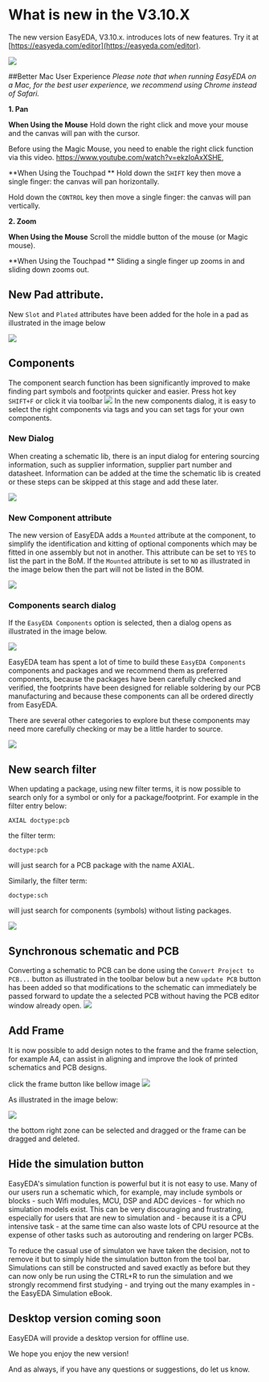 # What is new in the V3.10.X  
 

The new version EasyEDA, V3.10.x. introduces lots of new features. Try it at [https://easyeda.com/editor](https://easyeda.com/editor).


![](./images/V3.10.x.png)
 



##Better Mac User Experience 
*Please note that when running EasyEDA on a Mac, for the best user experience, we recommend using Chrome instead of Safari.*

**1. Pan**
 
 **When Using the Mouse**
Hold down the right click and move your mouse and the canvas will pan with the cursor.

Before using the Magic Mouse, you need to enable the right click function via this video. https://www.youtube.com/watch?v=ekzIoAxXSHE,

**When Using the Touchpad **
Hold down the `SHIFT` key then move a single finger: the canvas will pan horizontally.
 
Hold down the `CONTROL` key then move a single finger: the canvas will pan vertically. 

**2. Zoom**

 **When Using the Mouse**
Scroll the middle button of the mouse (or Magic mouse).

 **When Using the Touchpad **
Sliding a single finger up zooms in and sliding down zooms out.

## New Pad attribute.
New `Slot` and `Plated` attributes have been added for the hole in a pad as illustrated in the image below

![](images/image51.png)


## Components 
The component search function has been significantly improved to make finding part symbols and footprints quicker and easier. Press hot key `SHIFT+F` or click it via toolbar ![](./images/components-button.png) 
In the new components dialog, it is easy to select the right components via tags and you can set tags for your own components.

### New Dialog
When creating a schematic lib, there is an input dialog for entering sourcing information, such as supplier information, supplier part number and datasheet. Information can be added at the time the schematic lib is created or these steps can be skipped at this stage and add these later.

![](./images/newComponent.png) 


### New Component attribute
  The new version of EasyEDA adds a `Mounted` attribute at the component, to simplify the identification and kitting of optional components which may be fitted in one assembly but not in another. This attribute  can be set to `YES` to list the part in the BoM. If the `Mounted` attribute is set to `NO` as illustrated in the image below then the part will not be listed in the BOM.
  
![](./images/mounted.png) 

### Components search dialog
If the `EasyEDA Components` option is selected, then a dialog opens as illustrated in the image below.

 ![](./images/componentsDialog.png) 
 
EasyEDA team has spent a lot of time to build these `EasyEDA Components` components and packages and we recommend them as preferred components, because the packages have been carefully checked and verified, the footprints have been designed for reliable soldering by our PCB manufacturing and because these components can all be ordered directly from EasyEDA.

There are several other categories to explore but these components may need more carefully checking or may be a little harder to source.

  ![](./images/Component-cat.png) 


## New search filter
When updating a package, using new filter terms, it is now possible to search only for a symbol or only for a package/footprint. For example in the filter entry below: 

`AXIAL doctype:pcb` 

the filter term:

`doctype:pcb` 

will just search for a PCB package with the name AXIAL.

Similarly, the filter term:

  `doctype:sch` 
  
 will just search for components (symbols) without listing packages.

 ![](./images/setpackage.png) 
 
 
## Synchronous schematic and PCB
Converting a schematic to PCB can be done using the `Convert Project to PCB...` button as illustrated in the toolbar below but a new `update PCB` button has been added so that modifications to the schematic can immediately be passed forward to update the a selected PCB without having the PCB editor window already open. 
  ![](./images/sy-sch-pcb.png) 



 ## Add Frame
It is now possible to add design notes to the frame and the frame selection, for example A4, can assist in aligning and improve the look of printed schematics and PCB designs. 

click the frame button like bellow image
![](./images/addFrmae.png)

As illustrated in the image below:

 ![](./images/frames.png)
 
 the bottom right zone can be selected and dragged or the frame can be dragged and deleted.


## Hide the simulation button
EasyEDA's simulation function is powerful but it is not easy to use. Many of our users run a schematic which, for example, may include symbols or blocks - such Wifi modules, MCU, DSP and ADC devices - for which no simulation models exist. This can be very discouraging and frustrating, especially for users that are new to simulation and - because it is a CPU intensive task - at the same time can also waste lots of CPU resource at the expense of other tasks such as autorouting and rendering on larger PCBs.

To reduce the casual use of simulaton we have taken the decision, not to remove it but to simply hide the simulation button from the tool bar. Simulations can still be constructed and saved exactly as before but they can now only be run using the CTRL+R to run the simulation and we strongly recommend first studying - and trying out the many examples in - the EasyEDA Simulation eBook. 

## Desktop version coming soon

EasyEDA will provide a desktop version for offline use. 



We hope you enjoy the new version! 

And as always, if you have any questions or suggestions, do let us know.



 
 





 
